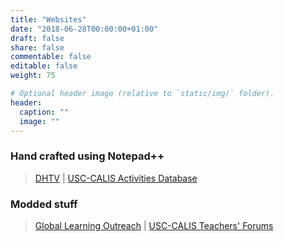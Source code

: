 ```yaml
---
title: "Websites"
date: "2018-06-28T00:00:00+01:00"
draft: false
share: false
commentable: false
editable: false
weight: 75

# Optional header image (relative to `static/img/` folder).
header:
  caption: ""
  image: ""
---
```


### Hand crafted using Notepad++
> [DHTV](http://dhtv.csudh.edu) | [USC-CALIS Activities Database](https://usc-calis.net/db)
### Modded stuff
> [Global Learning Outreach](https://web.archive.org/web/20000301060753/http://www.glo.org) | [USC-CALIS Teachers' Forums](https://www.forums.usc-calis.net)

<!--
Stuff I like
-->


